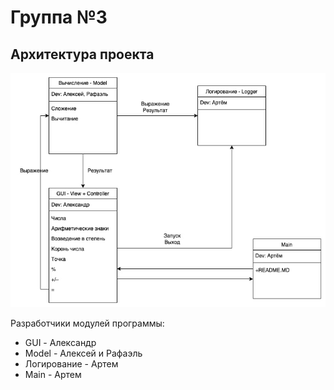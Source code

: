 # Группа №3
## Архитектура проекта

![Архитектура проекта](ar_project.jpg)

Разработчики модулей программы:
* GUI - Александр
* Model - Алексей и Рафаэль
* Логирование - Артем
* Main - Артем